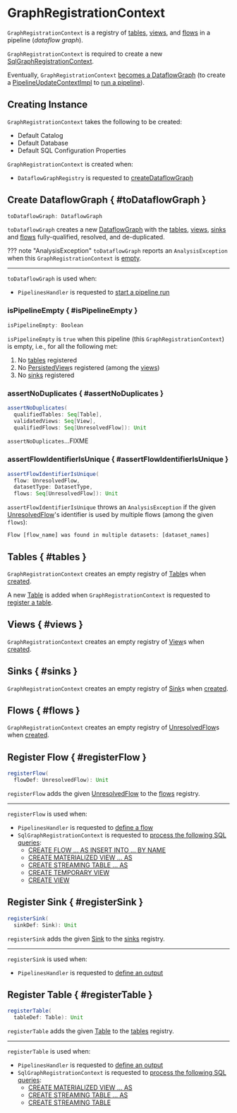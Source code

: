 # GraphRegistrationContext

`GraphRegistrationContext` is a registry of [tables](#tables), [views](#views), and [flows](#flows) in a pipeline (_dataflow graph_).

`GraphRegistrationContext` is required to create a new [SqlGraphRegistrationContext](SqlGraphRegistrationContext.md).

Eventually, `GraphRegistrationContext` [becomes a DataflowGraph](#toDataflowGraph) (to create a [PipelineUpdateContextImpl](PipelineUpdateContextImpl.md#unresolvedGraph) to [run a pipeline](PipelinesHandler.md#startRun)).

## Creating Instance

`GraphRegistrationContext` takes the following to be created:

* <span id="defaultCatalog"> Default Catalog
* <span id="defaultDatabase"> Default Database
* <span id="defaultSqlConf"> Default SQL Configuration Properties

`GraphRegistrationContext` is created when:

* `DataflowGraphRegistry` is requested to [createDataflowGraph](DataflowGraphRegistry.md#createDataflowGraph)

## Create DataflowGraph { #toDataflowGraph }

```scala
toDataflowGraph: DataflowGraph
```

`toDataflowGraph` creates a new [DataflowGraph](DataflowGraph.md) with the [tables](#tables), [views](#views), [sinks](#sinks) and [flows](#flows) fully-qualified, resolved, and de-duplicated.

??? note "AnalysisException"
    `toDataflowGraph` reports an `AnalysisException` when this `GraphRegistrationContext` is [empty](#isPipelineEmpty).

---

`toDataflowGraph` is used when:

* `PipelinesHandler` is requested to [start a pipeline run](PipelinesHandler.md#startRun)

### isPipelineEmpty { #isPipelineEmpty }

```scala
isPipelineEmpty: Boolean
```

`isPipelineEmpty` is `true` when this pipeline (this `GraphRegistrationContext`) is empty, i.e., for all the following met:

1. No [tables](#tables) registered
1. No [PersistedView](PersistedView.md)s registered (among the [views](#views))
1. No [sinks](#sinks) registered

### assertNoDuplicates { #assertNoDuplicates }

```scala
assertNoDuplicates(
  qualifiedTables: Seq[Table],
  validatedViews: Seq[View],
  qualifiedFlows: Seq[UnresolvedFlow]): Unit
```

`assertNoDuplicates`...FIXME

### assertFlowIdentifierIsUnique { #assertFlowIdentifierIsUnique }

```scala
assertFlowIdentifierIsUnique(
  flow: UnresolvedFlow,
  datasetType: DatasetType,
  flows: Seq[UnresolvedFlow]): Unit
```

`assertFlowIdentifierIsUnique` throws an `AnalysisException` if the given [UnresolvedFlow](UnresolvedFlow.md)'s identifier is used by multiple flows (among the given `flows`):

```text
Flow [flow_name] was found in multiple datasets: [dataset_names]
```

## Tables { #tables }

`GraphRegistrationContext` creates an empty registry of [Table](Table.md)s when [created](#creating-instance).

A new [Table](Table.md) is added when `GraphRegistrationContext` is requested to [register a table](#registerTable).

## Views { #views }

`GraphRegistrationContext` creates an empty registry of [View](View.md)s when [created](#creating-instance).

## Sinks { #sinks }

`GraphRegistrationContext` creates an empty registry of [Sink](Sink.md)s when [created](#creating-instance).

## Flows { #flows }

`GraphRegistrationContext` creates an empty registry of [UnresolvedFlow](UnresolvedFlow.md)s when [created](#creating-instance).

## Register Flow { #registerFlow }

```scala
registerFlow(
  flowDef: UnresolvedFlow): Unit
```

`registerFlow` adds the given [UnresolvedFlow](UnresolvedFlow.md) to the [flows](#flows) registry.

---

`registerFlow` is used when:

* `PipelinesHandler` is requested to [define a flow](PipelinesHandler.md#defineFlow)
* `SqlGraphRegistrationContext` is requested to [process the following SQL queries](SqlGraphRegistrationContext.md#processSqlQuery):
    * [CREATE FLOW ... AS INSERT INTO ... BY NAME](../logical-operators/CreateFlowCommand.md)
    * [CREATE MATERIALIZED VIEW ... AS](../logical-operators/CreateMaterializedViewAsSelect.md)
    * [CREATE STREAMING TABLE ... AS](../logical-operators/CreateStreamingTableAsSelect.md)
    * [CREATE TEMPORARY VIEW](../logical-operators/CreateViewCommand.md)
    * [CREATE VIEW](../logical-operators/CreateView.md)

## Register Sink { #registerSink }

```scala
registerSink(
  sinkDef: Sink): Unit
```

`registerSink` adds the given [Sink](Sink.md) to the [sinks](#sinks) registry.

---

`registerSink` is used when:

* `PipelinesHandler` is requested to [define an output](PipelinesHandler.md#defineOutput)

## Register Table { #registerTable }

```scala
registerTable(
  tableDef: Table): Unit
```

`registerTable` adds the given [Table](Table.md) to the [tables](#tables) registry.

---

`registerTable` is used when:

* `PipelinesHandler` is requested to [define an output](PipelinesHandler.md#defineOutput)
* `SqlGraphRegistrationContext` is requested to [process the following SQL queries](SqlGraphRegistrationContext.md#processSqlQuery):
    * [CREATE MATERIALIZED VIEW ... AS](../logical-operators/CreateMaterializedViewAsSelect.md)
    * [CREATE STREAMING TABLE ... AS](../logical-operators/CreateStreamingTableAsSelect.md)
    * [CREATE STREAMING TABLE](../logical-operators/CreateStreamingTable.md)

